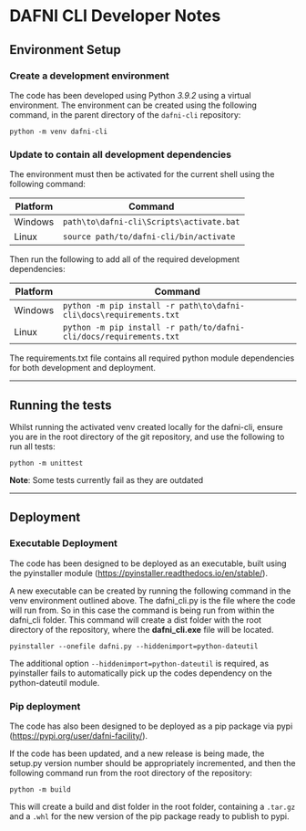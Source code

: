 # DAFNI CLI Developer Notes

## Environment Setup
### Create a development environment
The code has been developed using Python *3.9.2* using a virtual environment.
The environment can be created using the following command, in the parent directory of the `dafni-cli` repository:

`python -m venv dafni-cli`

### Update to contain all development dependencies
The environment must then be activated for the current shell using the following command:

| Platform | Command |
| -------- | ------- |
| Windows | `path\to\dafni-cli\Scripts\activate.bat` |
| Linux | `source path/to/dafni-cli/bin/activate` |

Then run the following to add all of the required development dependencies:

| Platform | Command |
| -------- | ------- |
| Windows | `python -m pip install -r path\to\dafni-cli\docs\requirements.txt` |
| Linux | `python -m pip install -r path/to/dafni-cli/docs/requirements.txt` |

The requirements.txt file contains all required python module dependencies for both development and deployment.

___
## Running the tests
Whilst running the activated venv created locally for the dafni-cli, ensure you are in the root directory of the git repository, and use the following to run all tests:

`python -m unittest`

**Note**: Some tests currently fail as they are outdated
___
## Deployment 

### Executable Deployment
The code has been designed to be deployed as an executable, built using the pyinstaller module (https://pyinstaller.readthedocs.io/en/stable/).

A new executable can be created by running the following command in the venv environment outlined above. The dafni_cli.py is the file where the code will run from. So in this case the command is being run from within the dafni_cli folder. This command will create a dist folder with the root directory of the repository, where the **dafni_cli.exe** file will be located.

`pyinstaller --onefile dafni.py --hiddenimport=python-dateutil`

The additional option `--hiddenimport=python-dateutil` is required, as pyinstaller fails to automatically pick up the codes dependency on the python-dateutil module.

### Pip deployment
The code has also been designed to be deployed as a pip package via pypi (https://pypi.org/user/dafni-facility/).

If the code has been updated, and a new release is being made, the setup.py version number should be appropriately incremented, and then the following command run from the root directory of the repository:

`python -m build`

This will create a build and dist folder in the root folder, containing a `.tar.gz` and a `.whl` for the new version of the pip package ready to publish to pypi.